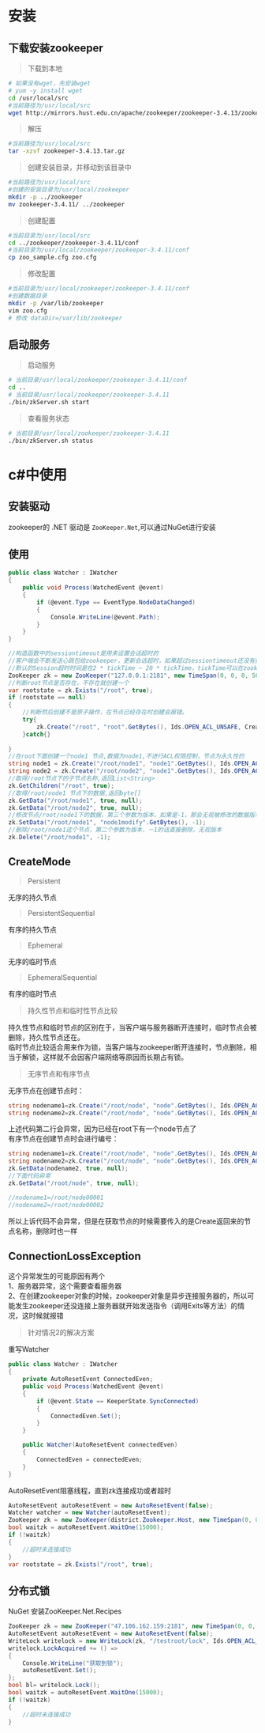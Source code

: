 # 安装
## 下载安装zookeeper

>下载到本地
```sh
# 如果没有wget，先安装wget
# yum -y install wget
cd /usr/local/src
#当前路径为/usr/local/src
wget http://mirrors.hust.edu.cn/apache/zookeeper/zookeeper-3.4.13/zookeeper-3.4.13.tar.gz

```

>解压
```sh
#当前路径为/usr/local/src
tar -xzvf zookeeper-3.4.13.tar.gz
```

>创建安装目录，并移动到该目录中
```sh
#当前路径为/usr/local/src
#创建的安装目录为/usr/local/zookeeper
mkdir -p ../zookeeper
mv zookeeper-3.4.11/ ../zookeeper
```
>创建配置
```sh
#当前目录为/usr/local/src
cd ../zookeeper/zookeeper-3.4.11/conf
#当前目录为/usr/local/zookeeper/zookeeper-3.4.11/conf
cp zoo_sample.cfg zoo.cfg
```
>修改配置
```sh
#当前目录为/usr/local/zookeeper/zookeeper-3.4.11/conf
#创建数据目录
mkdir -p /var/lib/zookeeper
vim zoo.cfg
# 修改 dataDir=/var/lib/zookeeper
```

## 启动服务
>启动服务
```sh
# 当前目录/usr/local/zookeeper/zookeeper-3.4.11/conf
cd ..
# 当前目录/usr/local/zookeeper/zookeeper-3.4.11
./bin/zkServer.sh start
```
>查看服务状态
```sh
# 当前目录/usr/local/zookeeper/zookeeper-3.4.11
./bin/zkServer.sh status
```

# c#中使用
## 安装驱动

zookeeper的 .NET 驱动是 `ZooKeeper.Net`,可以通过NuGet进行安装

## 使用
```csharp
public class Watcher : IWatcher
{
    public void Process(WatchedEvent @event)
    {
        if (@event.Type == EventType.NodeDataChanged)
        {
            Console.WriteLine(@event.Path);
        }
    }
}
```

```csharp
//构造函数中的sessiontimeout是用来设置会话超时的
//客户端会不断发送心跳包给zookeeper，更新会话超时，如果超过sessiontimeout还没有接受到心跳，表示已经断开连接
//默认的Session超时时间是在2 * tickTime ~ 20 * tickTime，tickTime可以在zookeeper的配置文件中进行配置，
ZooKeeper zk = new ZooKeeper("127.0.0.1:2181", new TimeSpan(0, 0, 0, 50000), new Watcher());
//判断root节点是否存在，不存在就创建一个
var rootstate = zk.Exists("/root", true);
if (rootstate == null)
{
    //判断然后创建不是原子操作，在节点已经存在时创建会报错。
    try{
        zk.Create("/root", "root".GetBytes(), Ids.OPEN_ACL_UNSAFE, CreateMode.Persistent);
    }catch{}
    
}
//在root下面创建一个node1 节点,数据为node1,不进行ACL权限控制，节点为永久性的 
string node1 = zk.Create("/root/node1", "node1".GetBytes(), Ids.OPEN_ACL_UNSAFE,CreateMode.Persistent);
string node2 = zk.Create("/root/node2", "node1".GetBytes(), Ids.OPEN_ACL_UNSAFE,CreateMode.Persistent);
//取得/root节点下的子节点名称,返回List<String>
zk.GetChildren("/root", true);
//取得/root/node1 节点下的数据,返回byte[] 
zk.GetData("/root/node1", true, null);
zk.GetData("/root/node2", true, null);
//修改节点/root/node1下的数据，第三个参数为版本，如果是-1，那会无视被修改的数据版本，直接改掉
zk.SetData("/root/node1", "node1modify".GetBytes(), -1);
//删除/root/node1这个节点，第二个参数为版本，－1的话直接删除，无视版本 
zk.Delete("/root/node1", -1);
```
## CreateMode
>Persistent

无序的持久节点
>PersistentSequential

有序的持久节点
>Ephemeral

无序的临时节点
>EphemeralSequential

有序的临时节点

>持久性节点和临时性节点比较

持久性节点和临时节点的区别在于，当客户端与服务器断开连接时，临时节点会被删除，持久性节点还在。  
临时节点比较适合用来作为锁，当客户端与zookeeper断开连接时，节点删除，相当于解锁，这样就不会因客户端网络等原因而长期占有锁。

>无序节点和有序节点

无序节点在创建节点时：
```csharp
string nodename1=zk.Create("/root/node", "node".GetBytes(), Ids.OPEN_ACL_UNSAFE,CreateMode.Persistent);
string nodename2=zk.Create("/root/node", "node".GetBytes(), Ids.OPEN_ACL_UNSAFE,CreateMode.Persistent);
```
上述代码第二行会异常，因为已经在root下有一个node节点了    
有序节点在创建节点时会进行编号：
```csharp
string nodename1=zk.Create("/root/node", "node".GetBytes(), Ids.OPEN_ACL_UNSAFE,CreateMode.Persistent);
string nodename2=zk.Create("/root/node", "node".GetBytes(), Ids.OPEN_ACL_UNSAFE,CreateMode.Persistent);
zk.GetData(nodename2, true, null);
//下面代码异常
zk.GetData("/root/node", true, null);

//nodename1=/root/node00001
//nodename2=/root/node00002
```
所以上诉代码不会异常，但是在获取节点的时候需要传入的是Create返回来的节点名称，删除时也一样

## ConnectionLossException
这个异常发生的可能原因有两个    
1、服务器异常，这个需要查看服务器   
2、在创建zookeeper对象的时候，zookeeper对象是异步连接服务器的，所以可能发生zookeeper还没连接上服务器就开始发送指令（调用Exits等方法）的情况，这时候就报错

>针对情况2的解决方案

重写Watcher
```csharp
public class Watcher : IWatcher
{
    private AutoResetEvent ConnectedEven;
    public void Process(WatchedEvent @event)
    {
        if (@event.State == KeeperState.SyncConnected)
        {
            ConnectedEven.Set();
        }
    }

    public Watcher(AutoResetEvent connectedEven)
    {
        ConnectedEven = connectedEven;
    }
}
```
AutoResetEvent阻塞线程，直到zk连接成功或者超时
```csharp
AutoResetEvent autoResetEvent = new AutoResetEvent(false);
Watcher watcher = new Watcher(autoResetEvent);
ZooKeeper zk = new ZooKeeper(district.Zookeeper.Host, new TimeSpan(0, 0, 0, district.Zookeeper.SessionTimeout), watcher);
bool waitzk = autoResetEvent.WaitOne(15000);
if (!waitzk) 
{
    //超时未连接成功
}
var rootstate = zk.Exists("/root", true);
```

## 分布式锁
NuGet 安装ZooKeeper.Net.Recipes
```csharp
ZooKeeper zk = new ZooKeeper("47.106.162.159:2181", new TimeSpan(0, 0, 0, 5000), new Watcher());
AutoResetEvent autoResetEvent = new AutoResetEvent(false);
WriteLock writelock = new WriteLock(zk, "/testroot/lock", Ids.OPEN_ACL_UNSAFE);
writelock.LockAcquired += () =>
{
    Console.WriteLine("获取到锁");
    autoResetEvent.Set();
};
bool bl= writelock.Lock();
bool waitzk = autoResetEvent.WaitOne(15000);
if (!waitzk) 
{
    //超时未连接成功
}
```

